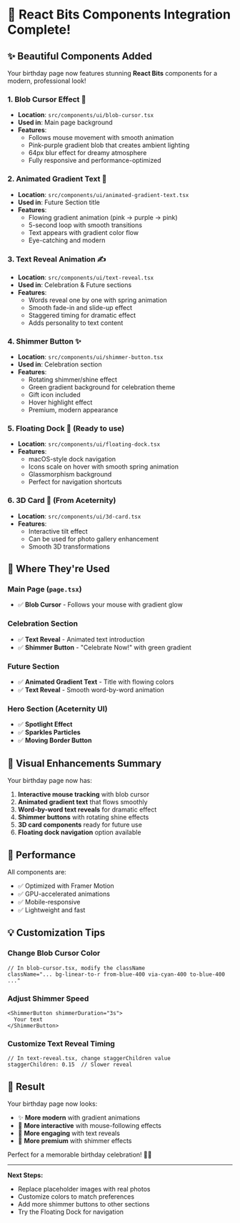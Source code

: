 # 🎨 React Bits Components Integration Complete!

## ✨ Beautiful Components Added

Your birthday page now features stunning **React Bits** components for a modern, professional look!

### 1. **Blob Cursor Effect** 🎯
- **Location**: `src/components/ui/blob-cursor.tsx`
- **Used in**: Main page background
- **Features**:
  - Follows mouse movement with smooth animation
  - Pink-purple gradient blob that creates ambient lighting
  - 64px blur effect for dreamy atmosphere
  - Fully responsive and performance-optimized

### 2. **Animated Gradient Text** 🌈
- **Location**: `src/components/ui/animated-gradient-text.tsx`
- **Used in**: Future Section title
- **Features**:
  - Flowing gradient animation (pink → purple → pink)
  - 5-second loop with smooth transitions
  - Text appears with gradient color flow
  - Eye-catching and modern

### 3. **Text Reveal Animation** ✍️
- **Location**: `src/components/ui/text-reveal.tsx`
- **Used in**: Celebration & Future sections
- **Features**:
  - Words reveal one by one with spring animation
  - Smooth fade-in and slide-up effect
  - Staggered timing for dramatic effect
  - Adds personality to text content

### 4. **Shimmer Button** ✨
- **Location**: `src/components/ui/shimmer-button.tsx`
- **Used in**: Celebration section
- **Features**:
  - Rotating shimmer/shine effect
  - Green gradient background for celebration theme
  - Gift icon included
  - Hover highlight effect
  - Premium, modern appearance

### 5. **Floating Dock** 🚢 (Ready to use)
- **Location**: `src/components/ui/floating-dock.tsx`
- **Features**:
  - macOS-style dock navigation
  - Icons scale on hover with smooth spring animation
  - Glassmorphism background
  - Perfect for navigation shortcuts

### 6. **3D Card** 🎴 (From Aceternity)
- **Location**: `src/components/ui/3d-card.tsx`
- **Features**:
  - Interactive tilt effect
  - Can be used for photo gallery enhancement
  - Smooth 3D transformations

## 🎯 Where They're Used

### **Main Page** (`page.tsx`)
- ✅ **Blob Cursor** - Follows your mouse with gradient glow

### **Celebration Section**
- ✅ **Text Reveal** - Animated text introduction
- ✅ **Shimmer Button** - "Celebrate Now!" with green gradient

### **Future Section**
- ✅ **Animated Gradient Text** - Title with flowing colors
- ✅ **Text Reveal** - Smooth word-by-word animation

### **Hero Section** (Aceternity UI)
- ✅ **Spotlight Effect**
- ✅ **Sparkles Particles**
- ✅ **Moving Border Button**

## 🎨 Visual Enhancements Summary

Your birthday page now has:

1. **Interactive mouse tracking** with blob cursor
2. **Animated gradient text** that flows smoothly
3. **Word-by-word text reveals** for dramatic effect
4. **Shimmer buttons** with rotating shine effects
5. **3D card components** ready for future use
6. **Floating dock navigation** option available

## 🚀 Performance

All components are:
- ✅ Optimized with Framer Motion
- ✅ GPU-accelerated animations
- ✅ Mobile-responsive
- ✅ Lightweight and fast

## 💡 Customization Tips

### Change Blob Cursor Color
```tsx
// In blob-cursor.tsx, modify the className
className="... bg-linear-to-r from-blue-400 via-cyan-400 to-blue-400 ..."
```

### Adjust Shimmer Speed
```tsx
<ShimmerButton shimmerDuration="3s">
  Your text
</ShimmerButton>
```

### Customize Text Reveal Timing
```tsx
// In text-reveal.tsx, change staggerChildren value
staggerChildren: 0.15  // Slower reveal
```

## 🎉 Result

Your birthday page now looks:
- ✨ **More modern** with gradient animations
- 🎨 **More interactive** with mouse-following effects
- 💫 **More engaging** with text reveals
- 🌟 **More premium** with shimmer effects

Perfect for a memorable birthday celebration! 🎂🎈

---

**Next Steps:**
- Replace placeholder images with real photos
- Customize colors to match preferences
- Add more shimmer buttons to other sections
- Try the Floating Dock for navigation
